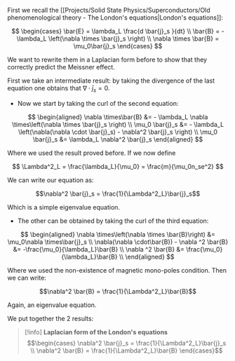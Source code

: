 First we recall the [[Projects/Solid State Physics/Superconductors/Old phenomenological theory - The London's equations|London's equations]]:

$$ 
\begin{cases}
\bar{E} = \lambda_L \frac{d \bar{j}_s }{dt} \\
\bar{B} = - \lambda_L \left(\nabla \times \bar{j}_s \right) \\
\nabla \times \bar{B} = \mu_0\bar{j}_s
\end{cases}
$$

We want to rewrite them in a Laplacian form before to show that they correctly predict the Meissner effect.

First we take an intermediate result: by taking the divergence of the last equation one obtains that $\nabla \cdot \bar{j}_s = 0$.

- Now we start by taking the curl of the second equation:

$$ 
\begin{aligned}
\nabla \times\bar{B} &= - \lambda_L \nabla \times\left(\nabla \times \bar{j}_s \right) \\
\mu_0 \bar{j}_s &= - \lambda_L \left(\nabla(\nabla \cdot \bar{j}_s) - \nabla^2 \bar{j}_s  \right) \\
\mu_0 \bar{j}_s &=  \lambda_L  \nabla^2 \bar{j}_s  
\end{aligned}
$$

Where we used the result proved before. If we now define

$$ \Lambda^2_L = \frac{\lambda_L}{\mu_0} = \frac{m}{\mu_0n_se^2} $$

We can write our equation as:

$$\nabla^2 \bar{j}_s  = \frac{1}{\Lambda^2_L}\bar{j}_s$$

Which is a simple eigenvalue equation.

- The other can be obtained by taking the curl of the third equation:

$$ 
\begin{aligned}
\nabla \times\left(\nabla \times \bar{B}\right) &= \mu_0\nabla \times\bar{j}_s \\
\nabla(\nabla \cdot\bar{B}) - \nabla ^2 \bar{B} &= -\frac{\mu_0}{\lambda_L}\bar{B} \\
 \nabla ^2 \bar{B} &= \frac{\mu_0}{\lambda_L}\bar{B} \\
\end{aligned}
$$

Where we used the non-existence of magnetic mono-poles condition.
Then we can write:

$$\nabla^2 \bar{B}  = \frac{1}{\Lambda^2_L}\bar{B}$$

Again, an eigenvalue equation.

We put together the 2 results:

>[!info] **Laplacian form of the London's equations**
>$$\begin{cases}
>\nabla^2 \bar{j}_s  = \frac{1}{\Lambda^2_L}\bar{j}_s \\
>\nabla^2 \bar{B}  = \frac{1}{\Lambda^2_L}\bar{B}
>\end{cases}$$

